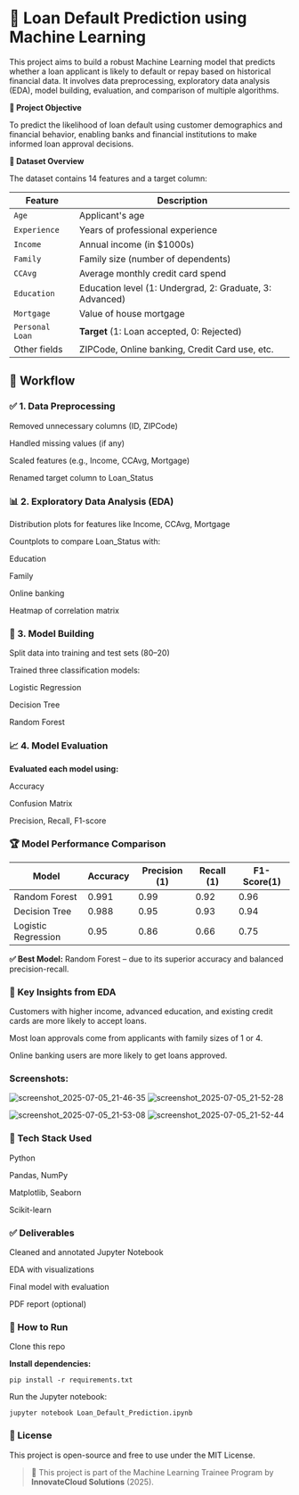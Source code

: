 # 💸 Loan Default Prediction using Machine Learning

This project aims to build a robust Machine Learning model that predicts whether a loan applicant is likely to default or repay based on historical financial data. It involves data preprocessing, exploratory data analysis (EDA), model building, evaluation, and comparison of multiple algorithms.

**🎯 Project Objective**

To predict the likelihood of loan default using customer demographics and financial behavior, enabling banks and financial institutions to make informed loan approval decisions.

**📂 Dataset Overview**

The dataset contains 14 features and a target column:

| Feature         | Description                                              |
| --------------- | -------------------------------------------------------- |
| `Age`           | Applicant's age                                          |
| `Experience`    | Years of professional experience                         |
| `Income`        | Annual income (in \$1000s)                               |
| `Family`        | Family size (number of dependents)                       |
| `CCAvg`         | Average monthly credit card spend                        |
| `Education`     | Education level (1: Undergrad, 2: Graduate, 3: Advanced) |
| `Mortgage`      | Value of house mortgage                                  |
| `Personal Loan` | **Target** (1: Loan accepted, 0: Rejected)               |
| Other fields    | ZIPCode, Online banking, Credit Card use, etc.           |

## 🔧 Workflow

### ✅ 1. Data Preprocessing

Removed unnecessary columns (ID, ZIPCode)

Handled missing values (if any)

Scaled features (e.g., Income, CCAvg, Mortgage)

Renamed target column to Loan_Status

### 📊 2. Exploratory Data Analysis (EDA)

Distribution plots for features like Income, CCAvg, Mortgage

Countplots to compare Loan_Status with:

Education

Family

Online banking

Heatmap of correlation matrix

### 🤖 3. Model Building

Split data into training and test sets (80–20)

Trained three classification models:

Logistic Regression

Decision Tree

Random Forest

### 📈 4. Model Evaluation

**Evaluated each model using:**

Accuracy

Confusion Matrix

Precision, Recall, F1-score

### 🏆 Model Performance Comparison

| Model	             |Accuracy |	Precision (1) |	Recall (1) |	F1-Score(1) |
|--------------------|---------|----------------|------------|--------------|
| Random Forest	     | 0.991   |    0.99	      | 0.92	     |  0.96        |
| Decision Tree	     | 0.988	 |    0.95	      | 0.93	     |  0.94        |
| Logistic Regression| 0.95	   |    0.86	      | 0.66	     |  0.75        |  


**✅ Best Model:** Random Forest – due to its superior accuracy and balanced precision-recall.

### 📌 Key Insights from EDA

Customers with higher income, advanced education, and existing credit cards are more likely to accept loans.

Most loan approvals come from applicants with family sizes of 1 or 4.

Online banking users are more likely to get loans approved.

### Screenshots:

![screenshot_2025-07-05_21-46-35](https://github.com/user-attachments/assets/63c73bf5-b02f-4444-83aa-66c1f32a8457)
![screenshot_2025-07-05_21-52-28](https://github.com/user-attachments/assets/0540e64b-b421-4942-a333-f5fecf19f6af)

![screenshot_2025-07-05_21-53-08](https://github.com/user-attachments/assets/d7171c15-ed47-405c-9069-3dccd5731d6e)
![screenshot_2025-07-05_21-52-44](https://github.com/user-attachments/assets/91fe8757-c5ec-4461-8112-18f4859ba1ff)

### 🧠 Tech Stack Used

Python

Pandas, NumPy

Matplotlib, Seaborn

Scikit-learn

### ✅ Deliverables

Cleaned and annotated Jupyter Notebook

EDA with visualizations

Final model with evaluation

PDF report (optional)

### 🚀 How to Run

Clone this repo

**Install dependencies:**
```
pip install -r requirements.txt
```
Run the Jupyter notebook:
```
jupyter notebook Loan_Default_Prediction.ipynb
```
### 📌 License

This project is open-source and free to use under the MIT License.

> 📍 This project is part of the Machine Learning Trainee Program by **InnovateCloud Solutions** (2025).
